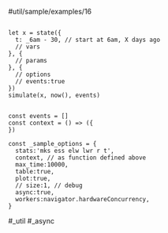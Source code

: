 #util/sample/examples/16
```js:js_input

let x = state({
  t: _6am - 30, // start at 6am, X days ago
  // vars
}, {
  // params
}, {
  // options
  // events:true
})
simulate(x, now(), events)

```
```js:js_removed

const events = []
const context = () => ({
})

const _sample_options = {
  stats:'mks ess elw lwr r t',
  context, // as function defined above
  max_time:10000,
  table:true,
  plot:true,
  // size:1, // debug
  async:true,
  workers:navigator.hardwareConcurrency,
}

```
#_util #_async